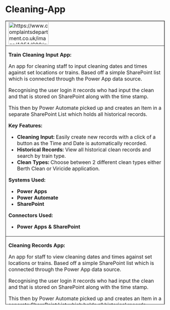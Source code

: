 # Cleaning-App
<table style="border-collapse: collapse; width: 100%; height: 898px;" border="1">
<tbody>
<tr style="height: 55px;">
<td style="width: 100%; height: 55px;"><img src="https://www.complaintsdepartment.co.uk/image/1251/600/govia-thameslink-railway.jpg" alt="https://www.complaintsdepartment.co.uk/image/1251/600/govia-thameslink-railway.jpg" width="127" height="71" /></td>
</tr>
<tr style="height: 375px;">
<td style="width: 100%; height: 375px;">
<p><strong>Train Cleaning Input App:</strong></p>
<p>An app for cleaning staff to input cleaning dates and times against set locations or trains. Based off a simple SharePoint list which is connected through the Power App data source.</p>
<p>Recognising the user login it records who had input the clean and that is stored on SharePoint along with the time stamp.</p>
<p>This then by Power Automate picked up and creates an Item in a separate SharePoint List which holds all historical records.</p>
<p><strong>Key Features:</strong></p>
<ul>
<li><strong>Cleaning Input:</strong> Easily create new records with a click of a button as the Time and Date is automatically recorded.</li>
<li><strong>Historical Records:</strong> View all historical clean records and search by train type.</li>
<li><strong>Clean Types:</strong> Choose between 2 different clean types either Berth Clean or Viricide application.</li>
</ul>
<p><strong>Systems Used:</strong></p>
<ul>
<li><strong>Power Apps</strong></li>
<li><strong>Power Automate</strong></li>
<li><strong>SharePoint</strong></li>
</ul>
<p><strong>Connectors Used:</strong></p>
<ul>
<li><strong>Power Apps &amp; SharePoint</strong></li>
</ul>
</td>
</tr>
<tr>
<td style="width: 100%;">
<p><strong>Cleaning Records App:</strong></p>
<p>An app for staff to view cleaning dates and times against set locations or trains. Based off a simple SharePoint list which is connected through the Power App data source.</p>
<p>Recognising the user login it records who had input the clean and that is stored on SharePoint along with the time stamp.</p>
<p>This then by Power Automate picked up and creates an Item in a separate SharePoint List which holds all historical records.</p>
<p><strong>Key Features:</strong></p>
<ul>
<li><strong>Historical Records:</strong> View all historical clean records and search by train type.</li>
<li><strong>Clean Types:</strong> Choose between 2 different clean types either Berth Clean or Viricide application.</li>
</ul>
<p><strong>Systems Used:</strong></p>
<ul>
<li><strong>Power Apps</strong></li>
<li><strong>Power Automate</strong></li>
<li><strong>SharePoint</strong></li>
</ul>
<p><strong>Connectors Used:</strong></p>
<ul>
<li><strong>Power Apps &amp; SharePoint</strong></li>
</ul>
</td>
</tr>
<tr style="height: 46px;">
<td style="width: 100%; height: 46px;">
<p><strong>Legal Notice</strong></p>
</td>
</tr>
<tr style="height: 422px;">
<td style="width: 100%; height: 422px;">
<p>This app template is provided under the&nbsp;<a href="https://github.com/gtrailway/Cleaning-App/blob/main/LICENSE">MIT License</a>&nbsp;terms. In addition to these terms, by using this app template you agree to the following:</p>
<ul>
<li>
<p>You, not Govia Thameslink Railway, will license the use of your app to users or organization.</p>
</li>
<li>
<p>This app template is not intended to substitute your own regulatory due diligence or make you or your app compliant with respect to any applicable regulations, including but not limited to privacy, healthcare, employment, or financial regulations.</p>
</li>
<li>
<p>You are responsible for complying with all applicable privacy and security regulations including those related to use, collection and handling of any personal data by your app. This includes complying with all internal privacy and security policies of your organization if your app is developed to be sideloaded internally within your organization. Where applicable, you may be responsible for data related incidents or data subject requests for data collected through your app.</p>
</li>
<li>
<p>Any trademarks or registered trademarks of Govia Thameslink Railway in the United Kingdom and/or other countries and logos included in this repository are the property of Microsoft, and the license for this project does not grant you rights to use any Govia Thameslink Railway names, logos or trademarks outside of this repository.</p>
</li>
</ul>
<p>&nbsp;</p>
</td>
</tr>
</tbody>
</table>
